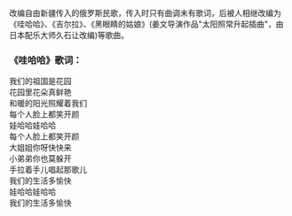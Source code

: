 

改编自由新疆传入的俄罗斯民歌，传入时只有曲调未有歌词，后被人相继改编为《哇哈哈》、《吉尔拉》、《黑眼睛的姑娘》(姜文导演作品"太阳照常升起插曲"，由日本配乐大师久石让改编)等歌曲。

### 《哇哈哈》歌词：

我们的祖国是花园  
花园里花朵真鲜艳  
和暖的阳光照耀着我们  
每个人脸上都笑开颜  
娃哈哈娃哈哈  
每个人脸上都笑开颜  
大姐姐你呀快快来  
小弟弟你也莫躲开  
手拉着手儿唱起那歌儿  
我们的生活多愉快  
娃哈哈娃哈哈  
我们的生活多愉快

